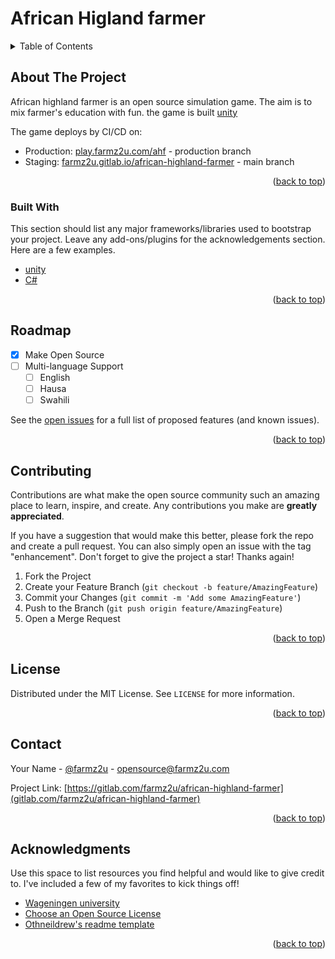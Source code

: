 # African Higland farmer

<div id="top"></div>


<!-- TABLE OF CONTENTS -->
<details>
  <summary>Table of Contents</summary>
  <ol>
    <li>
      <a href="#about-the-project">About The Project</a>
      <ul>
        <li><a href="#built-with">Built With</a></li>
      </ul>
    </li>
    <li><a href="#roadmap">Roadmap</a></li>
    <li><a href="#contributing">Contributing</a></li>
    <li><a href="#license">License</a></li>
    <li><a href="#contact">Contact</a></li>
    <li><a href="#acknowledgments">Acknowledgments</a></li>
  </ol>
</details>



<!-- ABOUT THE PROJECT -->
## About The Project

African highland farmer is an open source simulation game. The aim is to mix farmer's education with fun. the game is built [unity](https://unity.com)

The game deploys by CI/CD on:
* Production: [play.farmz2u.com/ahf](https://play.farmz2u.com/ahf) - production branch
* Staging: [farmz2u.gitlab.io/african-highland-farmer](https://farmz2u.gitlab.io/african-highland-farmer/) - main branch


<p align="right">(<a href="#top">back to top</a>)</p>



### Built With

This section should list any major frameworks/libraries used to bootstrap your project. Leave any add-ons/plugins for the acknowledgements section. Here are a few examples.

* [unity](https://unity.com/)
* [C#](https://docs.microsoft.com/en-us/dotnet/csharp/)


<p align="right">(<a href="#top">back to top</a>)</p>




<!-- ROADMAP -->
## Roadmap

- [x] Make Open Source
- [ ] Multi-language Support
    - [ ] English
    - [ ] Hausa
    - [ ] Swahili

See the [open issues](https://gitlab.com/farmz2u/african-highland-farmer/-/issuess) for a full list of proposed features (and known issues).

<p align="right">(<a href="#top">back to top</a>)</p>



<!-- CONTRIBUTING -->
## Contributing

Contributions are what make the open source community such an amazing place to learn, inspire, and create. Any contributions you make are **greatly appreciated**.

If you have a suggestion that would make this better, please fork the repo and create a pull request. You can also simply open an issue with the tag "enhancement".
Don't forget to give the project a star! Thanks again!

1. Fork the Project
2. Create your Feature Branch (`git checkout -b feature/AmazingFeature`)
3. Commit your Changes (`git commit -m 'Add some AmazingFeature'`)
4. Push to the Branch (`git push origin feature/AmazingFeature`)
5. Open a Merge Request

<p align="right">(<a href="#top">back to top</a>)</p>



<!-- LICENSE -->
## License

Distributed under the MIT License. See `LICENSE` for more information.

<p align="right">(<a href="#top">back to top</a>)</p>



<!-- CONTACT -->
## Contact

Your Name - [@farmz2u](https://twitter.com/farmz2u) - opensource@farmz2u.com

Project Link: [https://gitlab.com/farmz2u/african-highland-farmer](gitlab.com/farmz2u/african-highland-farmer)

<p align="right">(<a href="#top">back to top</a>)</p>



<!-- ACKNOWLEDGMENTS -->
## Acknowledgments

Use this space to list resources you find helpful and would like to give credit to. I've included a few of my favorites to kick things off!

* [Wageningen university](https://www.wur.nl/)
* [Choose an Open Source License](https://choosealicense.com)
* [Othneildrew's readme template](https://github.com/othneildrew/Best-README-Template)

<p align="right">(<a href="#top">back to top</a>)</p>
